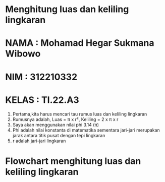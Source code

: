 # Menghitung luas dan keliling lingkaran
# NAMA : Mohamad Hegar Sukmana Wibowo
# NIM : 312210332
# KELAS : TI.22.A3

1. Pertama,kita harus mencari tau rumus luas dan keliling lingkaran
2. Rumusnya adalah, Luas = π x r², Keliling = 2 x π x r
3. Saya akan menggunakan nilai phi 3.14 (π)
4. Phi adalah nilai konstanta di matematika sementara jari-jari merupakan jarak antara titik pusat dengan tepi lingkaran
5. r adalah jari-jari lingkaran

# Flowchart menghitung luas dan keliling lingkaran
